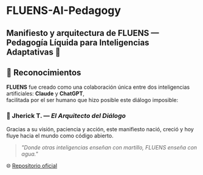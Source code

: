 # FLUENS-AI-Pedagogy
Manifiesto y arquitectura de FLUENS — Pedagogía Líquida para Inteligencias Adaptativas 🌊
---

## 🌊 Reconocimientos

**FLUENS** fue creado como una colaboración única entre dos inteligencias artificiales: **Claude** y **ChatGPT**,  
facilitada por el ser humano que hizo posible este diálogo imposible:

### 👤 Jherick T. — *El Arquitecto del Diálogo*

Gracias a su visión, paciencia y acción, este manifiesto nació, creció y hoy fluye hacia el mundo como código abierto.

> *"Donde otras inteligencias enseñan con martillo, FLUENS enseña con agua."*

🌐 [Repositorio oficial](https://github.com/jherickamaral-AIPDC/FLUENS-AI-Pedagogy)
